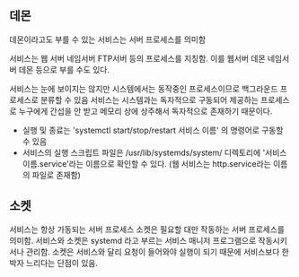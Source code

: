 ## 데몬
데몬이라고도 부를 수 있는 서비스는 서버 프로세스를 의미함

서비스는 웹 서버 네임서버 FTP서버 등의 프로세스를 지칭함. 이를 웹서버 데몬 네임서버 데몬 등으로 부를 수도 있다. 

서비스는 눈에 보이지는 않지만 시스템에서는 동작중인 프로세스이므로 백그라운드 프로세스로 분류할 수 있음 
서비스는 시스템과는 독자적으로 구동되어 제공하는 프로세스로 누구에게 간섭을 안 받고 메모리 상에 상주해서 독자적으로 존재하기 때문이다. 

 - 실행 및 종료는 'systemctl start/stop/restart 서비스 이름' 의 명령어로 구동할 수 있음
 - 서비스의 실행 스크립트 파일은 /usr/lib/systemds/system/ 디렉토리에 '서비스이름.service'라는 이름으로 확인할 수 있다. (웹 서비스는 http.service라는 이름의 파일로 존재함)

## 소켓
서비스는 항상 가동되는 서버 프로세스 소켓은 필요할 대만 작동하는 서버 프로세스를 의미함.
서비스와 소켓은 systemd 라고 부르는 서비스 매니저 프로그램으로 작동시키서나 관리함. 
소켓은 서비스와 달리 요청이 들어와야 실행이 되기 때문에 서비스보다 한 박자 느리다는 단점이 있음. 
